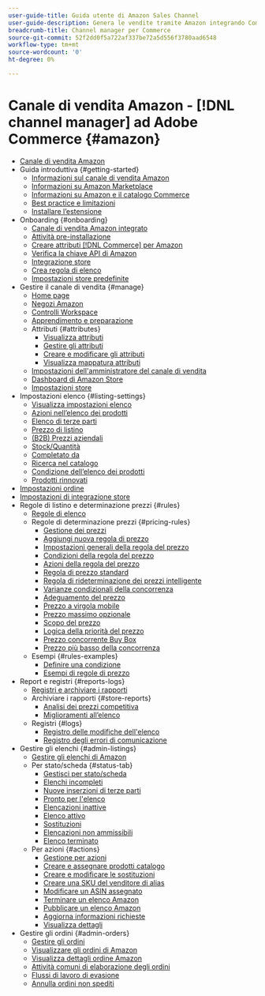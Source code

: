 ```yaml
---
user-guide-title: Guida utente di Amazon Sales Channel
user-guide-description: Genera le vendite tramite Amazon integrando Commerce o Magento Open Source Adobe con il tuo account [!DNL Amazon Seller Central] .
breadcrumb-title: Channel manager per Commerce
source-git-commit: 52f2dd0f5a722af337be72a5d556f3780aad6548
workflow-type: tm+mt
source-wordcount: '0'
ht-degree: 0%

---
```



# Canale di vendita Amazon - [!DNL channel manager] ad Adobe Commerce {#amazon}

- [Canale di vendita Amazon](overview.md)
- Guida introduttiva {#getting-started}
   - [Informazioni sul canale di vendita Amazon](about-amazon-sales-channel.md)
   - [Informazioni su Amazon Marketplace](about-amazon-marketplace.md)
   - [Informazioni su Amazon e il catalogo Commerce](about-listings-and-catalog.md)
   - [Best practice e limitazioni](amazon-best-practices.md)
   - [Installare l’estensione](install.md)
- Onboarding {#onboarding}
   - [Canale di vendita Amazon integrato](amazon-onboarding-home.md)
   - [Attività pre-installazione](amazon-pre-setup-tasks.md)
   - [Creare attributi [!DNL Commerce] per Amazon](ob-creating-magento-attributes.md)
   - [Verifica la chiave API di Amazon](amazon-verify-api-key.md)
   - [Integrazione store](store-integration.md)
   - [Crea regola di elenco](ob-create-listing-rule.md)
   - [Impostazioni store predefinite](default-store-settings.md)
- Gestire il canale di vendita {#manage}
   - [Home page](amazon-sales-channel-home.md)
   - [Negozi Amazon](managing-stores.md)
   - [Controlli Workspace](workspace-controls.md)
   - [Apprendimento e preparazione](learning-preparation.md)
   - Attributi {#attributes}
      - [Visualizza attributi](attributes-view.md)
      - [Gestire gli attributi](managing-attributes.md)
      - [Creare e modificare gli attributi](creating-attributes.md)
      - [Visualizza mappatura attributi](amazon-matching-attributes-values.md)
   - [Impostazioni dell&#39;amministratore del canale di vendita](sales-channel-settings.md)
   - [Dashboard di Amazon Store](amazon-store-dashboard.md)
   - [Impostazioni store](ob-store-review.md)
- Impostazioni elenco {#listing-settings}
   - [Visualizza impostazioni elenco](listing-settings.md)
   - [Azioni nell’elenco dei prodotti](product-listing-actions.md)
   - [Elenco di terze parti](third-party-listing-settings.md)
   - [Prezzo di listino](listing-price.md)
   - [(B2B) Prezzi aziendali](business-pricing.md)
   - [Stock/Quantità](stock-quantity.md)
   - [Completato da](fulfilled-by.md)
   - [Ricerca nel catalogo](catalog-search.md)
   - [Condizione dell’elenco dei prodotti](product-listing-condition.md)
   - [Prodotti rinnovati](renewed-products.md)
- [Impostazioni ordine](order-settings.md)
- [Impostazioni di integrazione store](store-integration-settings.md)
- Regole di listino e determinazione prezzi {#rules}
   - [Regole di elenco](listing-rules.md)
   - Regole di determinazione prezzi {#pricing-rules}
      - [Gestione dei prezzi](pricing-products.md)
      - [Aggiungi nuova regola di prezzo](add-pricing-rule.md)
      - [Impostazioni generali della regola del prezzo](pricing-rule-general-settings.md)
      - [Condizioni della regola del prezzo](pricing-rule-conditions.md)
      - [Azioni della regola del prezzo](pricing-rule-actions.md)
      - [Regola di prezzo standard](standard-price-rules.md)
      - [Regola di rideterminazione dei prezzi intelligente](intelligent-repricing-rules.md)
      - [Varianze condizionali della concorrenza](competitor-conditional-variances.md)
      - [Adeguamento del prezzo](price-adjustment.md)
      - [Prezzo a virgola mobile](floor-price.md)
      - [Prezzo massimo opzionale](optional-ceiling-price.md)
      - [Scopo del prezzo](price-scope.md)
      - [Logica della priorità del prezzo](price-priority-logic.md)
      - [Prezzo concorrente Buy Box](buy-box-competitor-pricing.md)
      - [Prezzo più basso della concorrenza](lowest-competitor-pricing.md)
   - Esempi {#rules-examples}
      - [Definire una condizione](ob-define-condition-example.md)
      - [Esempi di regole di prezzo](price-rule-examples.md)
- Report e registri {#reports-logs}
   - [Registri e archiviare i rapporti](amazon-logs-reports.md)
   - Archiviare i rapporti {#store-reports}
      - [Analisi dei prezzi competitiva](competitive-price-analysis.md)
      - [Miglioramenti all’elenco](listing-improvements.md)
   - Registri {#logs}
      - [Registro delle modifiche dell&#39;elenco](listing-changes-log.md)
      - [Registro degli errori di comunicazione](communication-errors-log.md)
- Gestire gli elenchi {#admin-listings}
   - [Gestire gli elenchi di Amazon](managing-product-listings.md)
   - Per stato/scheda {#status-tab}
      - [Gestisci per stato/scheda](managing-listings-by-tab.md)
      - [Elenchi incompleti](incomplete-listings.md)
      - [Nuove inserzioni di terze parti](new-third-party-listings.md)
      - [Pronto per l&#39;elenco](ready-to-list.md)
      - [Elencazioni inattive](inactive-listings.md)
      - [Elenco attivo](active-listings.md)
      - [Sostituzioni](overrides.md)
      - [Elencazioni non ammissibili](ineligible-listings.md)
      - [Elenco terminato](ended-listings.md)
   - Per azioni {#actions}
      - [Gestione per azioni](managing-listings-by-action.md)
      - [Creare e assegnare prodotti catalogo](creating-assigning-catalog-products.md)
      - [Creare e modificare le sostituzioni](creating-editing-overrides.md)
      - [Creare una SKU del venditore di alias](create-alias-seller-sku.md)
      - [Modificare un ASIN assegnato](edit-assigned-asin.md)
      - [Terminare un elenco Amazon](end-listings-manually.md)
      - [Pubblicare un elenco Amazon](publish-listings-manually.md)
      - [Aggiorna informazioni richieste](amazon-manually-update-incomplete-listing.md)
      - [Visualizza dettagli](product-listing-details.md)
- Gestire gli ordini {#admin-orders}
   - [Gestire gli ordini](managing-orders.md)
   - [Visualizzare gli ordini di Amazon](amazon-orders-all.md)
   - [Visualizza dettagli ordine Amazon](amazon-order-details.md)
   - [Attività comuni di elaborazione degli ordini](common-order-processing.md)
   - [Flussi di lavoro di evasione](fulfillment-workflows.md)
   - [Annulla ordini non spediti](cancel-unshipped-order.md)
